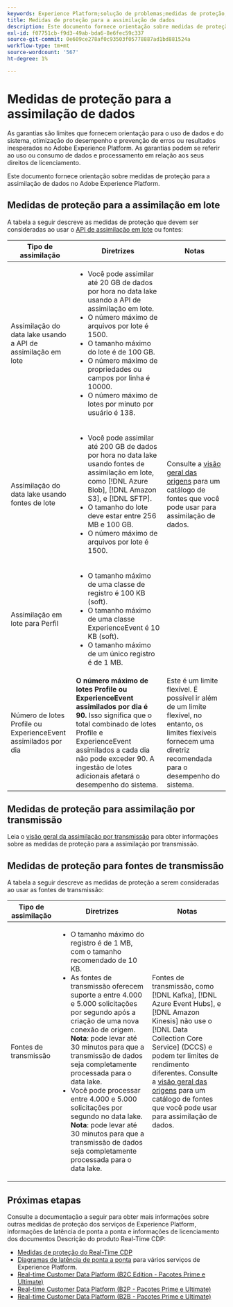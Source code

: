 ```yaml
---
keywords: Experience Platform;solução de problemas;medidas de proteção;diretrizes;
title: Medidas de proteção para a assimilação de dados
description: Este documento fornece orientação sobre medidas de proteção para a assimilação de dados no Adobe Experience Platform
exl-id: f07751cb-f9d3-49ab-bda6-8e6fec59c337
source-git-commit: 0e609ce278af0c93503f05778887ad1bd881524a
workflow-type: tm+mt
source-wordcount: '567'
ht-degree: 1%

---
```


# Medidas de proteção para a assimilação de dados

As garantias são limites que fornecem orientação para o uso de dados e do sistema, otimização do desempenho e prevenção de erros ou resultados inesperados no Adobe Experience Platform. As garantias podem se referir ao uso ou consumo de dados e processamento em relação aos seus direitos de licenciamento.

Este documento fornece orientação sobre medidas de proteção para a assimilação de dados no Adobe Experience Platform.

## Medidas de proteção para a assimilação em lote

A tabela a seguir descreve as medidas de proteção que devem ser consideradas ao usar o [API de assimilação em lote](./batch-ingestion/overview.md) ou fontes:

| Tipo de assimilação | Diretrizes | Notas |
| --- | --- | --- |
| Assimilação do data lake usando a API de assimilação em lote | <ul><li>Você pode assimilar até 20 GB de dados por hora no data lake usando a API de assimilação em lote.</li><li>O número máximo de arquivos por lote é 1500.</li><li>O tamanho máximo do lote é de 100 GB.</li><li>O número máximo de propriedades ou campos por linha é 10000.</li><li>O número máximo de lotes por minuto por usuário é 138.</li></ul> |
| Assimilação do data lake usando fontes de lote | <ul><li>Você pode assimilar até 200 GB de dados por hora no data lake usando fontes de assimilação em lote, como [!DNL Azure Blob], [!DNL Amazon S3], e [!DNL SFTP].</li><li>O tamanho do lote deve estar entre 256 MB e 100 GB.</li><li>O número máximo de arquivos por lote é 1500.</li></ul> | Consulte a [visão geral das origens](../sources/home.md) para um catálogo de fontes que você pode usar para assimilação de dados. |
| Assimilação em lote para Perfil | <ul><li>O tamanho máximo de uma classe de registro é 100 KB (soft).</li><li>O tamanho máximo de uma classe ExperienceEvent é 10 KB (soft).</li><li>O tamanho máximo de um único registro é de 1 MB.</li></ul> |
| Número de lotes Profile ou ExperienceEvent assimilados por dia | **O número máximo de lotes Profile ou ExperienceEvent assimilados por dia é 90.** Isso significa que o total combinado de lotes Profile e ExperienceEvent assimilados a cada dia não pode exceder 90. A ingestão de lotes adicionais afetará o desempenho do sistema. | Este é um limite flexível. É possível ir além de um limite flexível, no entanto, os limites flexíveis fornecem uma diretriz recomendada para o desempenho do sistema. |

## Medidas de proteção para assimilação por transmissão

Leia o [visão geral da assimilação por transmissão](./streaming-ingestion/overview.md) para obter informações sobre as medidas de proteção para a assimilação por transmissão.

## Medidas de proteção para fontes de transmissão

A tabela a seguir descreve as medidas de proteção a serem consideradas ao usar as fontes de transmissão:

| Tipo de assimilação | Diretrizes | Notas |
| --- | --- | --- |
| Fontes de transmissão | <ul><li>O tamanho máximo do registro é de 1 MB, com o tamanho recomendado de 10 KB.</li><li>As fontes de transmissão oferecem suporte a entre 4.000 e 5.000 solicitações por segundo após a criação de uma nova conexão de origem. **Nota**: pode levar até 30 minutos para que a transmissão de dados seja completamente processada para o data lake.</li><li>Você pode processar entre 4.000 e 5.000 solicitações por segundo no data lake. **Nota**: pode levar até 30 minutos para que a transmissão de dados seja completamente processada para o data lake.</li></ul> | Fontes de transmissão, como [!DNL Kafka], [!DNL Azure Event Hubs], e [!DNL Amazon Kinesis] não use o [!DNL Data Collection Core Service] (DCCS) e podem ter limites de rendimento diferentes. Consulte a [visão geral das origens](../sources/home.md) para um catálogo de fontes que você pode usar para assimilação de dados. |

## Próximas etapas

Consulte a documentação a seguir para obter mais informações sobre outras medidas de proteção dos serviços de Experience Platform, informações de latência de ponta a ponta e informações de licenciamento dos documentos Descrição do produto Real-Time CDP:

* [Medidas de proteção do Real-Time CDP](/help/rtcdp/guardrails/overview.md)
* [Diagramas de latência de ponta a ponta](https://experienceleague.adobe.com/docs/blueprints-learn/architecture/architecture-overview/deployment/guardrails.html?lang=en#end-to-end-latency-diagrams) para vários serviços de Experience Platform.
* [Real-time Customer Data Platform (B2C Edition - Pacotes Prime e Ultimate)](https://helpx.adobe.com/legal/product-descriptions/real-time-customer-data-platform-b2c-edition-prime-and-ultimate-packages.html)
* [Real-time Customer Data Platform (B2P - Pacotes Prime e Ultimate)](https://helpx.adobe.com/legal/product-descriptions/real-time-customer-data-platform-b2p-edition-prime-and-ultimate-packages.html)
* [Real-time Customer Data Platform (B2B - Pacotes Prime e Ultimate)](https://helpx.adobe.com/legal/product-descriptions/real-time-customer-data-platform-b2b-edition-prime-and-ultimate-packages.html)
